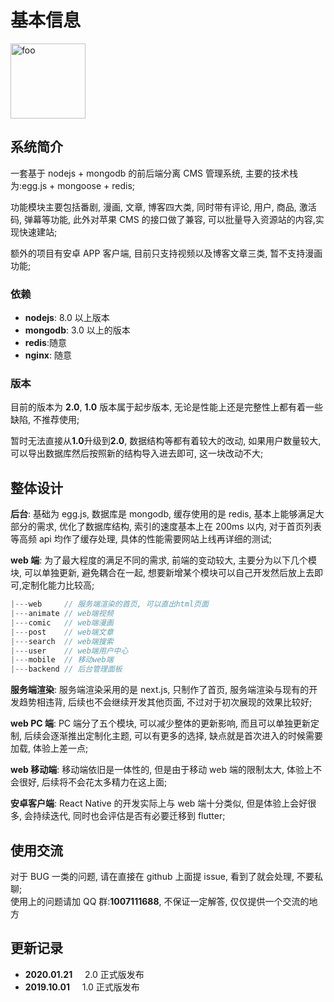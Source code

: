 # 基本信息

<img :src="$withBase('/logo.svg')" alt="foo" width="120">

## 系统简介

一套基于 nodejs + mongodb 的前后端分离 CMS 管理系统, 主要的技术栈为:egg.js + mongoose + redis;

功能模块主要包括番剧, 漫画, 文章, 博客四大类,
同时带有评论, 用户, 商品, 激活码, 弹幕等功能, 此外对苹果 CMS 的接口做了兼容, 可以批量导入资源站的内容,实现快速建站;

额外的项目有安卓 APP 客户端, 目前只支持视频以及博客文章三类, 暂不支持漫画功能;

### 依赖

- **nodejs**: 8.0 以上版本
- **mongodb**: 3.0 以上的版本
- **redis**:随意
- **nginx**: 随意

### 版本

目前的版本为 **2.0**, **1.0** 版本属于起步版本, 无论是性能上还是完整性上都有着一些缺陷, 不推荐使用;

暂时无法直接从**1.0**升级到**2.0**, 数据结构等都有着较大的改动, 如果用户数量较大, 可以导出数据库然后按照新的结构导入进去即可, 这一块改动不大;

## 整体设计

**后台**: 基础为 egg.js, 数据库是 mongodb, 缓存使用的是 redis, 基本上能够满足大部分的需求, 优化了数据库结构, 索引的速度基本上在 200ms 以内, 对于首页列表等高频 api 均作了缓存处理, 具体的性能需要网站上线再详细的测试;

**web 端**: 为了最大程度的满足不同的需求, 前端的变动较大, 主要分为以下几个模块, 可以单独更新, 避免耦合在一起, 想要新增某个模块可以自己开发然后放上去即可,定制化能力比较高;

```js
|---web     // 服务端渲染的首页, 可以直出html页面
|---animate // web端视频
|---comic   // web端漫画
|---post    // web端文章
|---search  // web端搜索
|---user    // web端用户中心
|---mobile  // 移动web端
|---backend // 后台管理面板
```

**服务端渲染**: 服务端渲染采用的是 next.js, 只制作了首页, 服务端渲染与现有的开发趋势相违背, 后续也不会继续开发其他页面, 不过对于初次展现的效果比较好;

**web PC 端**: PC 端分了五个模块, 可以减少整体的更新影响, 而且可以单独更新定制, 后续会逐渐推出定制化主题, 可以有更多的选择, 缺点就是首次进入的时候需要加载, 体验上差一点;

**web 移动端**: 移动端依旧是一体性的, 但是由于移动 web 端的限制太大, 体验上不会很好, 后续将不会花太多精力在这上面;

**安卓客户端**: React Native 的开发实际上与 web 端十分类似, 但是体验上会好很多, 会持续迭代, 同时也会评估是否有必要迁移到 flutter;

## 使用交流

对于 BUG 一类的问题, 请在直接在 github 上面提 issue, 看到了就会处理, 不要私聊;<br/>
使用上的问题请加 QQ 群:**1007111688**, 不保证一定解答, 仅仅提供一个交流的地方

## 更新记录

- **2020.01.21** &nbsp;&nbsp;&nbsp;&nbsp;2.0 正式版发布
- **2019.10.01** &nbsp;&nbsp;&nbsp;&nbsp;1.0 正式版发布
